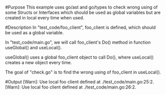 #Purpose
This example uses go/ast and go/types to check 
wrong using of some Structs or Interfaces 
which should be used as global variables but 
are created in local every time when used.

#Description
In "test_code/foo_client", foo_client is defined, which should be used as a global variable.

In "test_code/main.go", we will call foo_client's Do() method in function useGlobal() and useLocal().

useGlobal() uses a global foo_client object to call Do(), where useLocal() creates a new object every time.

The goal of "check.go" is to find the wrong using of foo_client in useLocal().

#Output
[Warn]: Use local foo client defined at ./test_code/main.go:25:2.
[Warn]: Use local foo client defined at ./test_code/main.go:26:2.